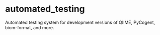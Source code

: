automated_testing
=================

Automated testing system for development versions of QIIME, PyCogent, biom-format, and more.